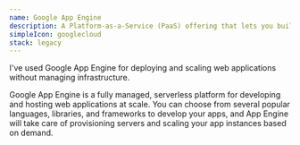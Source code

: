```yaml
---
name: Google App Engine
description: A Platform-as-a-Service (PaaS) offering that lets you build and deploy applications on Google's infrastructure
simpleIcon: googlecloud
stack: legacy
---
```


I've used Google App Engine for deploying and scaling web applications without managing infrastructure.

Google App Engine is a fully managed, serverless platform for developing and hosting web applications at scale. You can choose from several popular languages, libraries, and frameworks to develop your apps, and App Engine will take care of provisioning servers and scaling your app instances based on demand.